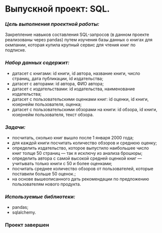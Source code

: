 # Выпускной проект: SQL.

### *Цель выполнения проектной работы:*
Закрепление навыков составления SQL-запросов (в данном проекте реализованы через pandas) путем изучения базы данных о книгах для окмпании, которая купила крупный сервис для чтения книг по подписке.

### *Набор данных содержит:*
- датасет с книгами: id книги, id автора, название книги, число страниц, дата публикации, id издательства;
- датасет с авторами: id автора, ФИО автора;
- датасет с издательствами: id издательства, наименование издательства;
- датасет с пользовательскими оценками книг: id оценки, id книги, юзернейм пользователя, оценка;
- датасет с пользовательскими обзорами на книги: id обзора, id книги, юзернейм пользователя, текст обзора. 

### *Задачи:*

- посчитать, сколько книг вышло после 1 января 2000 года;
- для каждой книги посчитать количество обзоров и среднюю оценку;
- определить издательство, которое выпустило наибольшее число книг толще 50 страниц — так я исключу из анализа брошюры;
- определить автора с самой высокой средней оценкой книг — учитывать только книги с 50 и более оценками;
- посчитать среднее количество обзоров от пользователей, которые поставили больше 50 оценок.;
- на основе вышеописанного дать рекомендации по предложению пользователям нового продукта.

### *Используемые библиотеки:*
- pandas;
- sqlalchemy.

### **Проект завершен**

